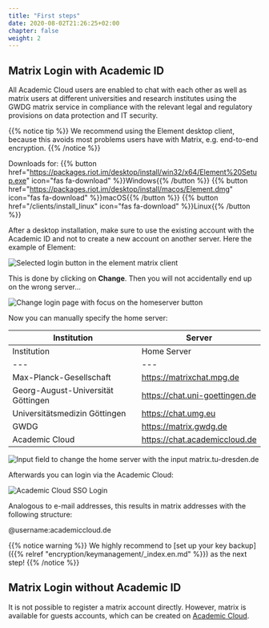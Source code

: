 ```yaml
---
title: "First steps"
date: 2020-08-02T21:26:25+02:00
chapter: false
weight: 2
---
```


## Matrix Login with Academic ID

All Academic Cloud users are enabled to chat with each other as well as matrix users at different universities and research institutes using  the GWDG matrix service in compliance with the relevant legal and regulatory provisions on data protection and IT security. 

{{% notice tip %}}
We recommend using the Element desktop client, because this avoids most problems users have with Matrix, e.g. end-to-end encryption.
{{% /notice %}}

Downloads for: {{% button href="https://packages.riot.im/desktop/install/win32/x64/Element%20Setup.exe" icon="fas fa-download" %}}Windows{{% /button %}} {{% button href="https://packages.riot.im/desktop/install/macos/Element.dmg" icon="fas fa-download" %}}macOS{{% /button %}} {{% button href="/clients/install_linux" icon="fas fa-download" %}}Linux{{% /button %}}

After a desktop installation, make sure to use the existing account with the Academic ID and not to create a new account on another server. Here the example of Element:

![Selected login button in the element matrix client](/images/01_Login_en.png)

This is done by clicking on **Change**. Then you will not accidentally end up on the wrong server...

![Change login page with focus on the homeserver button](/images/02_Change-Homeserver_en.png)

Now you can manually specify the home server:

| Institution | Server |
|---|---|
| Institution | Home Server |
|---|---|
| Max-Planck-Gesellschaft | https://matrixchat.mpg.de |
| Georg-August-Universität Göttingen | https://chat.uni-goettingen.de |
| Universitätsmedizin Göttingen  | https://chat.umg.eu |
| GWDG | https://matrix.gwdg.de |
| Academic Cloud | https://chat.academiccloud.de |

![Input field to change the home server with the input matrix.tu-dresden.de](/images/03_Set-Homeserver_en.png)

Afterwards you can login via the Academic Cloud:

![Academic Cloud SSO Login](/images/03_Browser_Academic_Cloud_SSO_de.png)

Analogous to e-mail addresses, this results in matrix addresses with the following structure:

@username:academiccloud.de

{{% notice warning %}}
We highly recommend to [set up your key backup]({{% relref "encryption/keymanagement/_index.en.md" %}}) as the next step!
{{% /notice %}}

## Matrix Login without Academic ID
It is not possible to register a matrix account directly. However, matrix is available for guests accounts, which can be created on [Academic Cloud](https://academiccloud.de).
